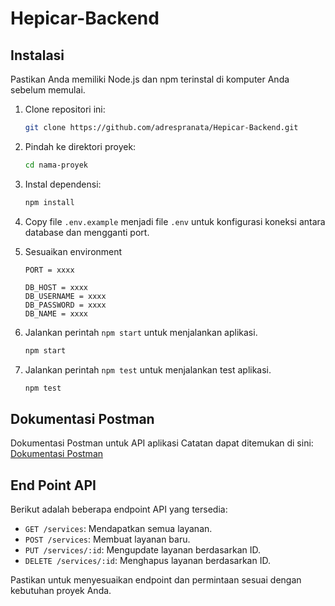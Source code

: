 # Hepicar-Backend
## Instalasi

Pastikan Anda memiliki Node.js dan npm terinstal di komputer Anda sebelum memulai.

1. Clone repositori ini:
    
    ```bash
    git clone https://github.com/adrespranata/Hepicar-Backend.git
    ```
2. Pindah ke direktori proyek:
    ```bash
    cd nama-proyek
    ```
3. Instal dependensi:
    ```bash
    npm install
    ```
4. Copy file `.env.example` menjadi file `.env` untuk konfigurasi koneksi antara database dan mengganti port.
5. Sesuaikan environment
    ```
    PORT = xxxx

    DB_HOST = xxxx
    DB_USERNAME = xxxx
    DB_PASSWORD = xxxx
    DB_NAME = xxxx
    ```
6. Jalankan perintah `npm start` untuk menjalankan aplikasi.
    ```bash
    npm start
    ```
7. Jalankan perintah `npm test` untuk menjalankan test aplikasi.
    ```bash
    npm test
    ```
## Dokumentasi Postman

Dokumentasi Postman untuk API aplikasi Catatan dapat ditemukan di sini: [Dokumentasi Postman](https://documenter.getpostman.com/view/29804014/2s9YJc1NpF)

## End Point API

Berikut adalah beberapa endpoint API yang tersedia:

- `GET /services`: Mendapatkan semua layanan.
- `POST /services`: Membuat layanan baru.
- `PUT /services/:id`: Mengupdate layanan berdasarkan ID.
- `DELETE /services/:id`: Menghapus layanan berdasarkan ID.

Pastikan untuk menyesuaikan endpoint dan permintaan sesuai dengan kebutuhan proyek Anda.


